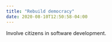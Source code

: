 ```yaml
---
title: "Rebuild democracy"
date: 2020-08-10T12:50:58-04:00
---
```


Involve citizens in software development.
<!--more-->
